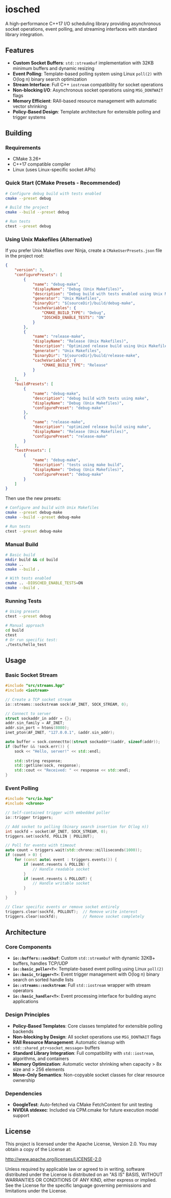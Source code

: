 # iosched

A high-performance C++17 I/O scheduling library providing asynchronous socket operations, event polling, and streaming interfaces with standard library integration.

## Features

- **Custom Socket Buffers**: `std::streambuf` implementation with 32KB minimum buffers and dynamic resizing
- **Event Polling**: Template-based polling system using Linux `poll(2)` with O(log n) binary search optimization
- **Stream Interface**: Full C++ `iostream` compatibility for socket operations
- **Non-blocking I/O**: Asynchronous socket operations using `MSG_DONTWAIT` flags
- **Memory Efficient**: RAII-based resource management with automatic vector shrinking
- **Policy-Based Design**: Template architecture for extensible polling and trigger systems

## Building

### Requirements

- CMake 3.26+
- C++17 compatible compiler
- Linux (uses Linux-specific socket APIs)

### Quick Start (CMake Presets - Recommended)

```bash
# Configure debug build with tests enabled
cmake --preset debug

# Build the project
cmake --build --preset debug

# Run tests
ctest --preset debug
```

### Using Unix Makefiles (Alternative)

If you prefer Unix Makefiles over Ninja, create a `CMakeUserPresets.json` file in the project root:

```json
{
    "version": 3,
    "configurePresets": [
        {
            "name": "debug-make",
            "displayName": "Debug (Unix Makefiles)",
            "description": "Debug build with tests enabled using Unix Makefiles.",
            "generator": "Unix Makefiles",
            "binaryDir": "${sourceDir}/build/debug-make",
            "cacheVariables": {
                "CMAKE_BUILD_TYPE": "Debug",
                "IOSCHED_ENABLE_TESTS": "ON"
            }
        },
        {
            "name": "release-make",
            "displayName": "Release (Unix Makefiles)",
            "description": "Optimized release build using Unix Makefiles.",
            "generator": "Unix Makefiles",
            "binaryDir": "${sourceDir}/build/release-make",
            "cacheVariables": {
                "CMAKE_BUILD_TYPE": "Release"
            }
        }
    ],
    "buildPresets": [
        {
            "name": "debug-make",
            "description": "debug build with tests using make",
            "displayName": "Debug (Unix Makefiles)",
            "configurePreset": "debug-make"
        },
        {
            "name": "release-make",
            "description": "optimized release build using make",
            "displayName": "Release (Unix Makefiles)",
            "configurePreset": "release-make"
        }
    ],
    "testPresets": [
        {
            "name": "debug-make",
            "description": "tests using make build",
            "displayName": "Debug (Unix Makefiles)",
            "configurePreset": "debug-make"
        }
    ]
}
```

Then use the new presets:

```bash
# Configure and build with Unix Makefiles
cmake --preset debug-make
cmake --build --preset debug-make

# Run tests
ctest --preset debug-make
```

### Manual Build

```bash
# Basic build
mkdir build && cd build
cmake ..
cmake --build .

# With tests enabled
cmake .. -DIOSCHED_ENABLE_TESTS=ON
cmake --build .
```

### Running Tests

```bash
# Using presets
ctest --preset debug

# Manual approach
cd build
ctest
# Or run specific test:
./tests/hello_test
```

## Usage

### Basic Socket Stream

```cpp
#include "src/streams.hpp"
#include <iostream>

// Create a TCP socket stream
io::streams::sockstream sock(AF_INET, SOCK_STREAM, 0);

// Connect to server
struct sockaddr_in addr = {};
addr.sin_family = AF_INET;
addr.sin_port = htons(8080);
inet_pton(AF_INET, "127.0.0.1", &addr.sin_addr);

auto buffer = sock.connectto((struct sockaddr*)&addr, sizeof(addr));
if (buffer && !sock.err()) {
    sock << "Hello, server!" << std::endl;
    
    std::string response;
    std::getline(sock, response);
    std::cout << "Received: " << response << std::endl;
}
```

### Event Polling

```cpp
#include "src/io.hpp"
#include <chrono>

// Self-contained trigger with embedded poller
io::trigger triggers;

// Add socket to polling (binary search insertion for O(log n))
int sockfd = socket(AF_INET, SOCK_STREAM, 0);
triggers.set(sockfd, POLLIN | POLLOUT);

// Poll for events with timeout
auto count = triggers.wait(std::chrono::milliseconds(1000));
if (count > 0) {
    for (const auto& event : triggers.events()) {
        if (event.revents & POLLIN) {
            // Handle readable socket
        }
        if (event.revents & POLLOUT) {
            // Handle writable socket  
        }
    }
}

// Clear specific events or remove socket entirely
triggers.clear(sockfd, POLLOUT);  // Remove write interest
triggers.clear(sockfd);           // Remove socket completely
```

## Architecture

### Core Components

- **`io::buffers::sockbuf`**: Custom `std::streambuf` with dynamic 32KB+ buffers, handles TCP/UDP
- **`io::basic_poller<T>`**: Template-based event polling using Linux `poll(2)` 
- **`io::basic_trigger<T>`**: Event trigger management with O(log n) binary search on sorted handle lists
- **`io::streams::sockstream`**: Full `std::iostream` wrapper with stream operators
- **`io::basic_handler<T>`**: Event processing interface for building async applications

### Design Principles

- **Policy-Based Templates**: Core classes templated for extensible polling backends
- **Non-blocking by Design**: All socket operations use `MSG_DONTWAIT` flags
- **RAII Resource Management**: Automatic cleanup with `std::shared_ptr<socket_message>` buffers
- **Standard Library Integration**: Full compatibility with `std::iostream`, algorithms, and containers
- **Memory Optimization**: Automatic vector shrinking when capacity > 8x size and > 256 elements
- **Move-Only Semantics**: Non-copyable socket classes for clear resource ownership

### Dependencies

- **GoogleTest**: Auto-fetched via CMake FetchContent for unit testing
- **NVIDIA stdexec**: Included via CPM.cmake for future execution model support

## License

This project is licensed under the Apache License, Version 2.0. You may obtain a copy of the License at:

http://www.apache.org/licenses/LICENSE-2.0

Unless required by applicable law or agreed to in writing, software distributed under the License is distributed on an "AS IS" BASIS, WITHOUT WARRANTIES OR CONDITIONS OF ANY KIND, either express or implied. See the License for the specific language governing permissions and limitations under the License.
